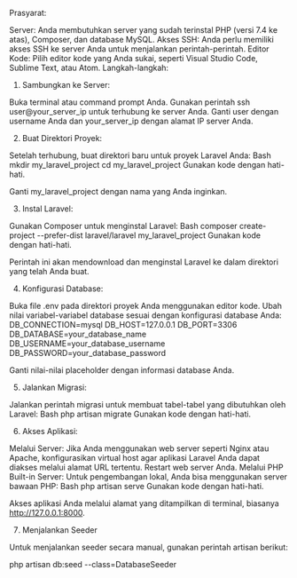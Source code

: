 Prasyarat:

Server: Anda membutuhkan server yang sudah terinstal PHP (versi 7.4 ke atas), Composer, dan database MySQL.
Akses SSH: Anda perlu memiliki akses SSH ke server Anda untuk menjalankan perintah-perintah.
Editor Kode: Pilih editor kode yang Anda sukai, seperti Visual Studio Code, Sublime Text, atau Atom.
Langkah-langkah:

1. Sambungkan ke Server:

Buka terminal atau command prompt Anda.
Gunakan perintah ssh user@your_server_ip untuk terhubung ke server Anda. Ganti user dengan username Anda dan your_server_ip dengan alamat IP server Anda.

2. Buat Direktori Proyek:

Setelah terhubung, buat direktori baru untuk proyek Laravel Anda:
Bash
mkdir my_laravel_project
cd my_laravel_project
Gunakan kode dengan hati-hati.

Ganti my_laravel_project dengan nama yang Anda inginkan.

3. Instal Laravel:

Gunakan Composer untuk menginstal Laravel:
Bash
composer create-project --prefer-dist laravel/laravel my_laravel_project
Gunakan kode dengan hati-hati.

Perintah ini akan mendownload dan menginstal Laravel ke dalam direktori yang telah Anda buat.

4. Konfigurasi Database:

Buka file .env pada direktori proyek Anda menggunakan editor kode.
Ubah nilai variabel-variabel database sesuai dengan konfigurasi database Anda:
DB_CONNECTION=mysql
DB_HOST=127.0.0.1
DB_PORT=3306
DB_DATABASE=your_database_name
DB_USERNAME=your_database_username
DB_PASSWORD=your_database_password   

Ganti nilai-nilai placeholder dengan informasi database Anda.

5. Jalankan Migrasi:

Jalankan perintah migrasi untuk membuat tabel-tabel yang dibutuhkan oleh Laravel:
Bash
php artisan migrate
Gunakan kode dengan hati-hati.

6. Akses Aplikasi:

Melalui Server:
Jika Anda menggunakan web server seperti Nginx atau Apache, konfigurasikan virtual host agar aplikasi Laravel Anda dapat diakses melalui alamat URL tertentu.
Restart web server Anda.
Melalui PHP Built-in Server:
Untuk pengembangan lokal, Anda bisa menggunakan server bawaan PHP:
Bash
php artisan serve
Gunakan kode dengan hati-hati.

Akses aplikasi Anda melalui alamat yang ditampilkan di terminal, biasanya http://127.0.0.1:8000.

7. Menjalankan Seeder

Untuk menjalankan seeder secara manual, gunakan perintah artisan berikut:

php artisan db:seed --class=DatabaseSeeder
